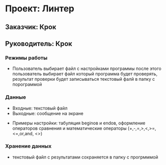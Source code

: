 # Проект: Линтер

## Заказчик: Крок
## Руководитель: Крок

### Режимы работы
* Пользователь выбирает файл с настройками программы после этого пользователь выбирает файл который программа будет проверять, результат проверки будет записываться текстовый фалй в папку с порограммой


### Данные
* Входные: текстовый файл
* Выходные: сообщение на экране 
+ Примеры настройки: табуляция beginов и endoв, оформление операторов сравнения и математические операторы (+,-,=,>,<,>=,<=,or,and,
<>) 
### Хранение данных
* текстовый файл с результатами сохраняется в папку с прогрмммой

 